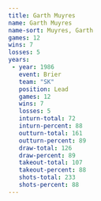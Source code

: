```yaml
---
title: Garth Muyres
name: Garth Muyres
name-sort: Muyres, Garth
games: 12
wins: 7
losses: 5
years:
 - year: 1986
   event: Brier
   team: "SK"
   position: Lead
   games: 12
   wins: 7
   losses: 5
   inturn-total: 72
   inturn-percent: 88
   outturn-total: 161
   outturn-percent: 89
   draw-total: 126
   draw-percent: 89
   takeout-total: 107
   takeout-percent: 88
   shots-total: 233
   shots-percent: 88
---
```

